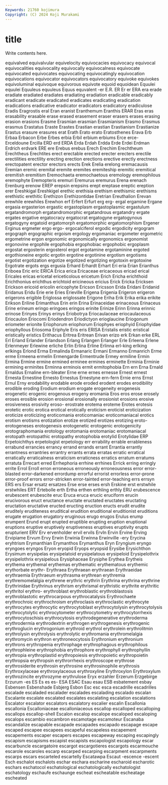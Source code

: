 ```yaml
---
Keywords: 21760 kojimura
Copyright: (C) 2024 Koji Murakami
---
```


# title

Write contents here.



 equivalved equivalvular equivelocity
equivocacies equivocacy equivocal equivocalities equivocality equivocally equivocalness equivocate equivocated equivocates
equivocating equivocatingly equivocation equivocations equivocator equivocators equivocatory equivoke equivokes equivoluminal
equivoque equivorous equivote equoid equoidean Equulei equulei Equuleus equuleus Equus
equvalent -er E.R. ER Er er ERA era erade eradiate
eradiated eradiates eradiating eradiation eradicable eradicably eradicant eradicate eradicated eradicates
eradicating eradication eradications eradicative eradicator eradicators eradicatory eradiculose Eradis Eragrostis
eral Eran eranist Eranthemum Eranthis ERAR Eras eras erasability erasable
erase erased erasement eraser erasers erases erasing erasion erasions Erasme
Erasmian erasmian Erasmianism Erasmo Erasmus erasmus Erastatus Eraste Erastes Erastian
erastian Erastianism Erastianize Erastus erasure erasures erat Erath Erato erato
Eratosthenes Erava Erb Erbaa Erbacon Erbe Erbes erbia Erbil erbium
erbiums Erce erce- Erceldoune Ercilla ERD erd ERDA Erda Erdah
Erdda Erde Erdei Erdman Erdrich erdvark ERE ere Erebus erebus
Erech Erechim Erechtheum Erechtheus Erechtites erect erectable erected erecter erecters
erectile erectilities erectility erecting erection erections erective erectly erectness erectopatent
erector erectors erects Erek Erelia erelong eremacausis Eremian eremic eremital
eremite eremites eremiteship eremitic eremitical eremitish eremitism Eremochaeta eremochaetous eremology
eremophilous eremophyte Eremopteris eremuri Eremurus eremurus Erena erenach Erenburg erenow
EREP erepsin erepsins erept ereptase ereptic ereption erer Ereshkigal Ereshkigel
erethic erethisia erethism erethismic erethisms erethistic erethitic Erethizon Erethizontidae Eretrian
Ereuthalion Erevan erewhile erewhiles Erewhon erf Erfert Erfurt erg erg-
ergal ergamine Ergane ergasia ergasterion ergastic ergastoplasm ergastoplasmic ergastulum ergatandromorph
ergatandromorphic ergatandrous ergatandry ergate ergates ergative ergatocracy ergatocrat ergatogyne ergatogynous
ergatogyny ergatoid ergatomorph ergatomorphic ergatomorphism Ergener Erginus ergmeter ergo ergo-
ergocalciferol ergodic ergodicity ergogram ergograph ergographic ergoism ergology ergomaniac ergometer
ergometric ergometrine ergon ergonomic ergonomically ergonomics ergonomist ergonovine ergophile ergophobia
ergophobiac ergophobic ergoplasm ergostat ergosterin ergosterol ergot ergotamine ergotaminine ergoted
ergothioneine ergotic ergotin ergotine ergotinine ergotism ergotisms ergotist ergotization ergotize
ergotized ergotizing ergotoxin ergotoxine Ergotrate ergots ergs ergusia Erhard Erhardt
Erhart Eri eria Erian Erianthus Eriboea Eric eric ERICA Erica
erica Ericaceae ericaceous ericad erical Ericales ericas ericetal ericeticolous ericetum
Erich Ericha erichthoid Erichthonius erichthus erichtoid ericineous ericius Erick Ericka
Ericksen Erickson ericoid ericolin ericophyte Ericson Ericsson Erida Eridani Eridanid
Eridanus Eridu Erie erie Eries Erieville Erigena Erigenia Erigeron erigeron
erigerons erigible Eriglossa eriglossate Erigone Eriha Erik Erika erika erikite
Erikson Eriline Erimanthus Erin erin Erina Erinaceidae erinaceous Erinaceus Erine
erineum eringo eringoes eringos erinite Erinize Erinn Erinna erinnic erinose
Erinyes Erinys erinys Eriobotrya Eriocaulaceae eriocaulaceous Eriocaulon Eriocomi Eriodendron Eriodictyon
erioglaucine Eriogonum eriometer erionite Eriophorum eriophorum Eriophyes eriophyid Eriophyidae eriophyllous
Eriosoma Eriphyle Eris eris ERISA Eristalis eristic eristical eristically eristics
Erithacus Eritrea Eritrean Erivan erizo erk Erkan erke ERL Erl
Erland Erlander Erlandson Erlang Erlangen Erlanger Erle Erleena Erlene Erlenmeyer
Erlewine erliche Erlin Erlina Erline Erlinna erl-king erlking erlkings Erlond
Erma Ermalinda Ermanaric Ermani Ermanno Ermanrich Erme erme Ermeena ermelin
Ermengarde Ermentrude Ermey ermiline Ermin Ermina Ermine ermine ermined erminee
ermines erminette Erminia Erminie ermining erminites Erminna erminois ermit ermitophobia
Ern ern Erna Ernald Ernaldus Ernaline ern-bleater Erne erne ernes
ernesse Ernest ernest Ernesta Ernestine Ernesto Ernestus Ernestyne ern-fern Ernie
erns Ernst Ernul Erny erodability erodable erode eroded erodent erodes
erodibility erodible eroding Erodium erodium erogate erogeneity erogenesis erogenetic erogenic
erogenous erogeny eromania Eros eros erose erosely eroses erosible erosion
erosional erosionally erosionist erosions erosive erosiveness erosivity eroso- erostrate erotema
eroteme Erotes erotesis erotetic erotic erotica erotical erotically eroticism eroticist
eroticization eroticize eroticizing eroticomania eroticomaniac eroticomaniacal erotics erotism erotisms erotization
erotize erotized erotizes erotizing eroto- erotogeneses erotogenesis erotogenetic erotogenic erotogenicity
erotographomania erotology erotomania erotomaniac erotomaniacal erotopath erotopathic erotopathy erotophobia erotylid
Erotylidae ERP Erpetoichthys erpetologist erpetology err errability errable errableness errabund
errancies errancy errand errands errant Errantia errantly errantness errantries errantry
errants errata erratas erratic erratical erratically erraticalness erraticism erraticness erratics
erratum erratums erratuta Errecart erred Errhephoria errhine errhines Errick erring
erringly errite Errol Erroll erron erroneous erroneously erroneousness error error-blasted
error-darkened errordump errorful errorist errorless error-prone error-proof errors error-stricken error-tainted
error-teaching errs errsyn ERS ers Ersar ersatz ersatzes Erse erse
erses ersh Erskine erst erstwhile erstwhiles ERT Ertebolle erth Ertha
erthen erthling erthly ERU erubescence erubescent erubescite eruc Eruca eruca
erucic eruciform erucin erucivorous eruct eructance eructate eructated eructates eructating
eructation eructative eructed eructing eruction eructs erudit erudite eruditely eruditeness
eruditical erudition eruditional eruditionist eruditions erugate erugation erugatory eruginous erugo
erugos Erulus erump erumpent Erund erupt erupted eruptible erupting eruption
eruptional eruptions eruptive eruptively eruptiveness eruptives eruptivity erupts erupturient ERV
Erv ervenholder ervil ervils ErvIn Ervin Ervine Erving Ervipiame Ervum
Ervy Erwin Erwinia Erwinna Erwinville -ery Erycina eryhtrism Erymanthian Erymanthos
Erymanthus Eryn Eryngium eryngo eryngoes eryngos Eryon eryopid Eryops eryopsid
Erysibe Erysichthon Erysimum erysipelas erysipelatoid erysipelatous erysipeloid Erysipelothrix erysipelothrix erysipelous
Erysiphaceae Erysiphe Erythea Erytheis erythema erythemal erythemas erythematic erythematous erythemic
erythorbate erythr- Erythraea Erythraean erythraean Erythraeidae erythraemia Erythraeum erythrasma erythrean
erythremia erythremomelalgia erythrene erythric erythrin Erythrina erythrina erythrine Erythrinidae Erythrinus
erythrism erythrismal erythristic erythrite erythritic erythritol erythro- erythroblast erythroblastic erythroblastosis
erythroblastotic erythrocarpous erythrocatalysis Erythrochaete erythrochroic erythrochroism erythroclasis erythroclastic erythrocyte erythrocytes
erythrocytic erythrocytoblast erythrocytolysin erythrocytolysis erythrocytolytic erythrocytometer erythrocytometry erythrocytorrhexis erythrocytoschisis erythrocytosis
erythrodegenerative erythroderma erythrodermia erythrodextrin erythrogen erythrogenesis erythrogenic erythroglucin erythrogonium erythroid
erythrol erythrolein erythrolitmin erythrolysin erythrolysis erythrolytic erythromania erythromelalgia erythromycin erythron
erythroneocytosis Erythronium erythronium erythrons erythropenia erythrophage erythrophagous erythrophilous erythrophleine erythrophobia
erythrophore erythrophyll erythrophyllin erythropia erythroplastid erythropoiesis erythropoietic erythropoietin erythropsia erythropsin
erythrorrhexis erythroscope erythrose erythrosiderite erythrosin erythrosine erythrosinophile erythrosis Erythroxylaceae erythroxylaceous
erythroxyline Erythroxylon Erythroxylum erythrozincite erythrozyme erythrulose Eryx erzahler Erzerum Erzgebirge
Erzurum -es ES Es es es- ESA ESAC Esau esau
ESB esbatement esbay Esbensen Esbenshade Esbjerg Esbon Esc esc esca
escadrille escadrilles escalade escaladed escalader escalades escalading escalado escalan Escalante
escalate escalated escalates escalating escalation escalations Escalator escalator escalators escalatory
escalier escalin Escallonia escallonia Escalloniaceae escalloniaceous escallop escalloped escalloping escallops
escallop-shell Escalon escalop escalope escaloped escaloping escalops escambio escambron escamotage
escamoteur Escanaba escandalize escapable escapade escapades escapado escapage escape escaped
escapee escapees escapeful escapeless escapement escapements escaper escapers escapes escapeway
escaping escapingly escapism escapisms escapist escapists escapologist escapology escar escarbuncle
escargatoire escargot escargotieres escargots escarmouche escarole escaroles escarp escarped escarping
escarpment escarpments escarps escars escarteled escartelly Escatawpa Escaut -escence -escent
Esch eschalot eschalots eschar eschara escharine escharoid escharotic eschars eschatocol
eschatological eschatologically eschatologist eschatology eschaufe eschaunge escheat escheatable escheatage escheated
